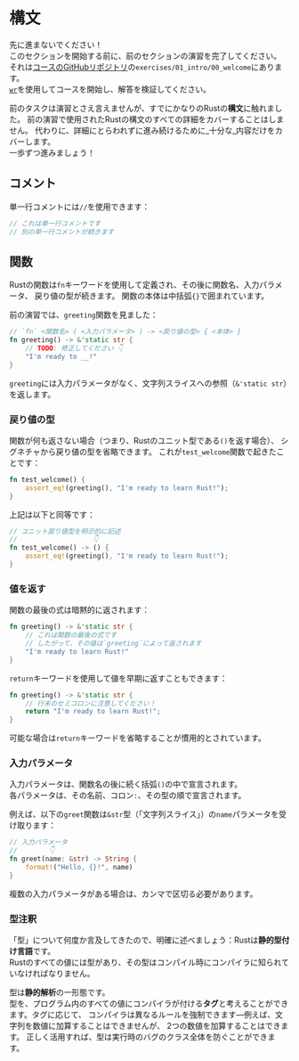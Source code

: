 # 構文

<div class="warning">

先に進まないでください！\
このセクションを開始する前に、前のセクションの演習を完了してください。\
それは[コースのGitHubリポジトリ](https://github.com/mainmatter/100-exercises-to-learn-rust)の`exercises/01_intro/00_welcome`にあります。\
[`wr`](00_welcome.md#wr-the-workshop-runner)を使用してコースを開始し、解答を検証してください。

</div>

前のタスクは演習とさえ言えませんが、すでにかなりのRustの**構文**に触れました。
前の演習で使用されたRustの構文のすべての詳細をカバーすることはしません。
代わりに、詳細にとらわれずに進み続けるために_十分な_内容だけをカバーします。\
一歩ずつ進みましょう！

## コメント

単一行コメントには`//`を使用できます：

```rust
// これは単一行コメントです
// 別の単一行コメントが続きます
```

## 関数

Rustの関数は`fn`キーワードを使用して定義され、その後に関数名、入力パラメータ、
戻り値の型が続きます。
関数の本体は中括弧`{}`で囲まれています。

前の演習では、`greeting`関数を見ました：

```rust
// `fn` <関数名> ( <入力パラメータ> ) -> <戻り値の型> { <本体> }
fn greeting() -> &'static str {
    // TODO: 修正してください 👇
    "I'm ready to __!"
}
```

`greeting`には入力パラメータがなく、文字列スライスへの参照（`&'static str`）を返します。

### 戻り値の型

関数が何も返さない場合（つまり、Rustのユニット型である`()`を返す場合）、
シグネチャから戻り値の型を省略できます。
これが`test_welcome`関数で起きたことです：

```rust
fn test_welcome() {
    assert_eq!(greeting(), "I'm ready to learn Rust!");
}
```

上記は以下と同等です：

```rust
// ユニット戻り値型を明示的に記述
//                   👇
fn test_welcome() -> () {
    assert_eq!(greeting(), "I'm ready to learn Rust!");
}
```

### 値を返す

関数の最後の式は暗黙的に返されます：

```rust
fn greeting() -> &'static str {
    // これは関数の最後の式です
    // したがって、その値は`greeting`によって返されます
    "I'm ready to learn Rust!"
}
```

`return`キーワードを使用して値を早期に返すこともできます：

```rust
fn greeting() -> &'static str {
    // 行末のセミコロンに注意してください！
    return "I'm ready to learn Rust!";
}
```

可能な場合は`return`キーワードを省略することが慣用的とされています。

### 入力パラメータ

入力パラメータは、関数名の後に続く括弧`()`の中で宣言されます。\
各パラメータは、その名前、コロン`:`、その型の順で宣言されます。

例えば、以下の`greet`関数は`&str`型（「文字列スライス」）の`name`パラメータを受け取ります：

```rust
// 入力パラメータ
//        👇
fn greet(name: &str) -> String {
    format!("Hello, {}!", name)
}
```

複数の入力パラメータがある場合は、カンマで区切る必要があります。

### 型注釈

「型」について何度か言及してきたので、明確に述べましょう：Rustは**静的型付け言語**です。\
Rustのすべての値には型があり、その型はコンパイル時にコンパイラに知られていなければなりません。

型は**静的解析**の一形態です。\
型を、プログラム内のすべての値にコンパイラが付ける**タグ**と考えることができます。タグに応じて、
コンパイラは異なるルールを強制できます—例えば、文字列を数値に加算することはできませんが、
2つの数値を加算することはできます。
正しく活用すれば、型は実行時のバグのクラス全体を防ぐことができます。